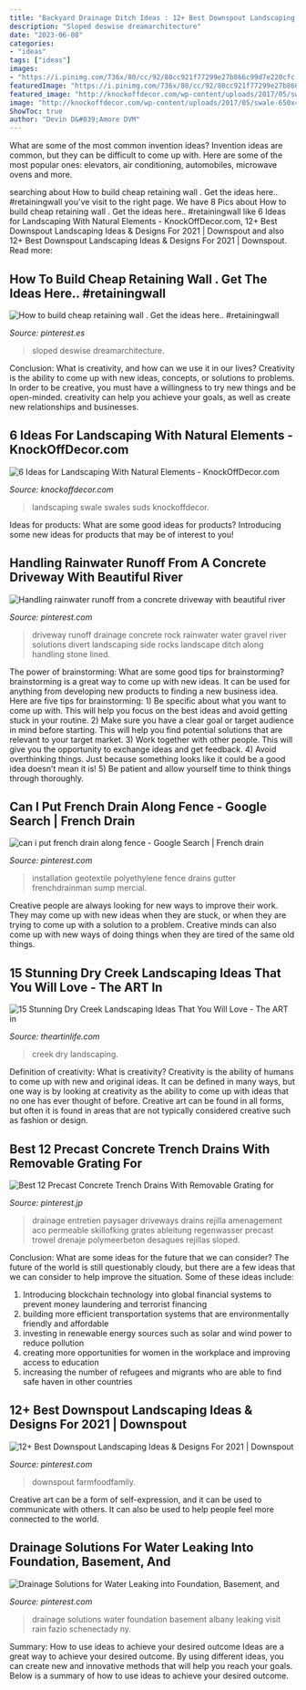 ```yaml
---
title: "Backyard Drainage Ditch Ideas : 12+ Best Downspout Landscaping Ideas &amp; Designs For 2021"
description: "Sloped deswise dreamarchitecture"
date: "2023-06-08"
categories:
- "ideas"
tags: ["ideas"]
images:
- "https://i.pinimg.com/736x/80/cc/92/80cc921f77299e27b866c99d7e220cfc.jpg"
featuredImage: "https://i.pinimg.com/736x/80/cc/92/80cc921f77299e27b866c99d7e220cfc.jpg"
featured_image: "http://knockoffdecor.com/wp-content/uploads/2017/05/swale-650x488.jpg"
image: "http://knockoffdecor.com/wp-content/uploads/2017/05/swale-650x488.jpg"
ShowToc: true
author: "Devin D&#039;Amore DVM"
---
```



What are some of the most common invention ideas?
Invention ideas are common, but they can be difficult to come up with. Here are some of the most popular ones: elevators, air conditioning, automobiles, microwave ovens and more.

	

		
searching about How to build cheap retaining wall . Get the ideas here.. #retainingwall you've visit to the right page. We have 8 Pics about How to build cheap retaining wall . Get the ideas here.. #retainingwall like 6 Ideas for Landscaping With Natural Elements - KnockOffDecor.com, 12+ Best Downspout Landscaping Ideas &amp; Designs For 2021 | Downspout and also 12+ Best Downspout Landscaping Ideas &amp; Designs For 2021 | Downspout. Read more:
		
    
## How To Build Cheap Retaining Wall . Get The Ideas Here.. #retainingwall

<img loading=lazy src="https://i.pinimg.com/736x/02/03/7f/02037fdab907aca6423adda965df1e17.jpg" onerror="this.onerror=null;this.src='https://tse2.mm.bing.net/th?id=OIP.ldX2ZOF-GWAYUaSsdnrVKQHaLH&amp;pid=15.1';" alt="How to build cheap retaining wall . Get the ideas here.. #retainingwall">

_Source: pinterest.es_

>sloped deswise dreamarchitecture. 

	

Conclusion: What is creativity, and how can we use it in our lives?
Creativity is the ability to come up with new ideas, concepts, or solutions to problems. In order to be creative, you must have a willingness to try new things and be open-minded. creativity can help you achieve your goals, as well as create new relationships and businesses.

    
## 6 Ideas For Landscaping With Natural Elements - KnockOffDecor.com

<img loading=lazy src="http://knockoffdecor.com/wp-content/uploads/2017/05/swale-650x488.jpg" onerror="this.onerror=null;this.src='https://tse2.mm.bing.net/th?id=OIP.9oSR9FGHqO8n5m1fPQjP6wHaFj&amp;pid=15.1';" alt="6 Ideas for Landscaping With Natural Elements - KnockOffDecor.com">

_Source: knockoffdecor.com_

>landscaping swale swales suds knockoffdecor. 

	

Ideas for products: What are some good ideas for products?
Introducing some new ideas for products that may be of interest to you!

    
## Handling Rainwater Runoff From A Concrete Driveway With Beautiful River

<img loading=lazy src="https://i.pinimg.com/736x/4f/d9/a0/4fd9a072e01b7aa26140f1188ef0fa3d--drainage-ideas-drainage-solutions.jpg" onerror="this.onerror=null;this.src='https://tse3.mm.bing.net/th?id=OIP.YULhGtxYqjXbCjtiP-vq8gHaJ3&amp;pid=15.1';" alt="Handling rainwater runoff from a concrete driveway with beautiful river">

_Source: pinterest.com_

>driveway runoff drainage concrete rock rainwater water gravel river solutions divert landscaping side rocks landscape ditch along handling stone lined. 

	

The power of brainstorming: What are some good tips for brainstorming?
brainstorming is a great way to come up with new ideas. It can be used for anything from developing new products to finding a new business idea. Here are five tips for brainstorming: 1) Be specific about what you want to come up with. This will help you focus on the best ideas and avoid getting stuck in your routine. 2) Make sure you have a clear goal or target audience in mind before starting. This will help you find potential solutions that are relevant to your target market. 3) Work together with other people. This will give you the opportunity to exchange ideas and get feedback. 4) Avoid overthinking things. Just because something looks like it could be a good idea doesn’t mean it is! 5) Be patient and allow yourself time to think things through thoroughly.

    
## Can I Put French Drain Along Fence - Google Search | French Drain

<img loading=lazy src="https://i.pinimg.com/736x/80/cc/92/80cc921f77299e27b866c99d7e220cfc.jpg" onerror="this.onerror=null;this.src='https://tse4.mm.bing.net/th?id=OIP.sbQfqdwdE6Y24sBKRFg_dgAAAA&amp;pid=15.1';" alt="can i put french drain along fence - Google Search | French drain">

_Source: pinterest.com_

>installation geotextile polyethylene fence drains gutter frenchdrainman sump mercial. 

	

Creative people are always looking for new ways to improve their work. They may come up with new ideas when they are stuck, or when they are trying to come up with a solution to a problem. Creative minds can also come up with new ways of doing things when they are tired of the same old things.

    
## 15 Stunning Dry Creek Landscaping Ideas That You Will Love - The ART In

<img loading=lazy src="http://theartinlife.com/wp-content/uploads/2017/05/Dry-Creek-7-The-ART-In-LIFE-.jpg" onerror="this.onerror=null;this.src='https://tse1.mm.bing.net/th?id=OIP.LHWozmCE-7r39q85SWLzMgHaLH&amp;pid=15.1';" alt="15 Stunning Dry Creek Landscaping Ideas That You Will Love - The ART in">

_Source: theartinlife.com_

>creek dry landscaping. 

	

Definition of creativity: What is creativity?
Creativity is the ability of humans to come up with new and original ideas. It can be defined in many ways, but one way is by looking at creativity as the ability to come up with ideas that no one has ever thought of before. Creative art can be found in all forms, but often it is found in areas that are not typically considered creative such as fashion or design.

    
## Best 12 Precast Concrete Trench Drains With Removable Grating For

<img loading=lazy src="https://i.pinimg.com/736x/06/c9/e8/06c9e8299b6b209899c0cd19020df727.jpg" onerror="this.onerror=null;this.src='https://tse2.mm.bing.net/th?id=OIP.DIZD4nuI5WfqVuYhCkEtfQAAAA&amp;pid=15.1';" alt="Best 12 Precast Concrete Trench Drains With Removable Grating for">

_Source: pinterest.jp_

>drainage entretien paysager driveways drains rejilla amenagement aco permeable skillofking grates ableitung regenwasser precast trowel drenaje polymeerbeton desagues rejillas sloped. 

	

Conclusion: What are some ideas for the future that we can consider?
The future of the world is still questionably cloudy, but there are a few ideas that we can consider to help improve the situation. Some of these ideas include: 
1. Introducing blockchain technology into global financial systems to prevent money laundering and terrorist financing 
2. building more efficient transportation systems that are environmentally friendly and affordable 
3. investing in renewable energy sources such as solar and wind power to reduce pollution 
4. creating more opportunities for women in the workplace and improving access to education 
5. increasing the number of refugees and migrants who are able to find safe haven in other countries 

    
## 12+ Best Downspout Landscaping Ideas &amp; Designs For 2021 | Downspout

<img loading=lazy src="https://i.pinimg.com/736x/06/44/bf/0644bf6d759044ac0f1dbd0271d5121b.jpg" onerror="this.onerror=null;this.src='https://tse1.mm.bing.net/th?id=OIP.50K96aC2wS9Z53URFPJfPwHaLG&amp;pid=15.1';" alt="12+ Best Downspout Landscaping Ideas &amp; Designs For 2021 | Downspout">

_Source: pinterest.com_

>downspout farmfoodfamily. 

	

Creative art can be a form of self-expression, and it can be used to communicate with others. It can also be used to help people feel more connected to the world.

    
## Drainage Solutions For Water Leaking Into Foundation, Basement, And

<img loading=lazy src="https://i.pinimg.com/736x/f7/04/e2/f704e2a23ff7a2e9a4984a1987054d04.jpg" onerror="this.onerror=null;this.src='https://tse2.mm.bing.net/th?id=OIP.ZUjzNFkPEd-kZM7XUOYwWgHaJ4&amp;pid=15.1';" alt="Drainage Solutions for Water Leaking into Foundation, Basement, and">

_Source: pinterest.com_

>drainage solutions water foundation basement albany leaking visit rain fazio schenectady ny. 

	

Summary: How to use ideas to achieve your desired outcome
Ideas are a great way to achieve your desired outcome. By using different ideas, you can create new and innovative methods that will help you reach your goals. Below is a summary of how to use ideas to achieve your desired outcome.

